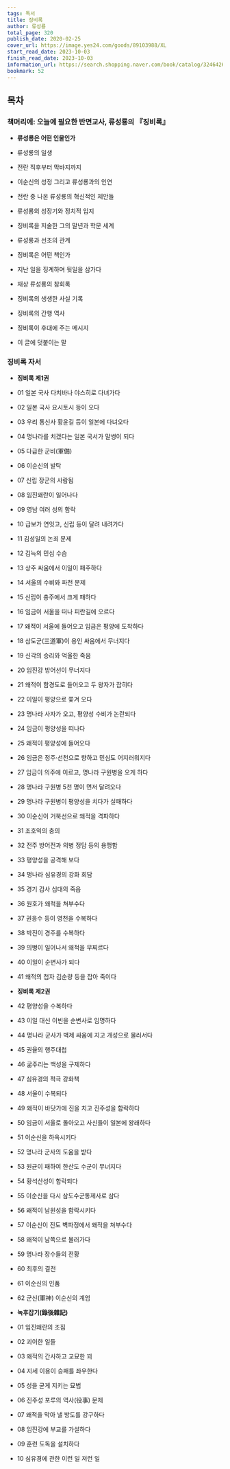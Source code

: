 ```yaml
---
tags: 독서
title: 징비록
author: 류성룡
total_page: 320
publish_date: 2020-02-25
cover_url: https://image.yes24.com/goods/89103988/XL
start_read_date: 2023-10-03
finish_read_date: 2023-10-03
information_url: https://search.shopping.naver.com/book/catalog/32464267313?query=%EC%A7%95%EB%B9%84%EB%A1%9D&NaPm=ct%3Dlo137o5k%7Cci%3D77612826845be6a915ff993118cedeb1bc724433%7Ctr%3Dboksl%7Csn%3D95694%7Chk%3D4dc9402e9366f8917888ef65fdc6a677452114f3
bookmark: 52
---
```


## 목차

### 책머리에: 오늘에 필요한 반면교사, 류성룡의 『징비록』

- **류성룡은 어떤 인물인가**

- 류성룡의 일생
- 전란 직후부터 막바지까지
- 이순신의 성정 그리고 류성룡과의 인연
- 전란 중 나온 류성룡의 혁신적인 제안들
- 류성룡의 성장기와 정치적 입지
- 징비록을 저술한 그의 말년과 학문 세계
- 류성룡과 선조의 관계
- 징비록은 어떤 책인가
- 지난 일을 징계하며 뒷일을 삼가다
- 재상 류성룡의 참회록
- 징비록의 생생한 사실 기록
- 징비록의 간행 역사
- 징비록이 후대에 주는 메시지
- 이 글에 덧붙이는 말

### 징비록 자서

- **징비록 제1권**

- 01 일본 국사 다치바나 야스히로 다녀가다
- 02 일본 국사 요시토시 등이 오다
- 03 우리 통신사 황윤길 등이 일본에 다녀오다
- 04 명나라를 치겠다는 일본 국서가 말썽이 되다
- 05 다급한 군비(軍備)
- 06 이순신의 발탁
- 07 신립 장군의 사람됨
- 08 임진왜란이 일어나다
- 09 영남 여러 성의 함락
- 10 급보가 연잇고, 신립 등이 달려 내려가다
- 11 김성일의 논죄 문제
- 12 김늑의 민심 수습
- 13 상주 싸움에서 이일이 패주하다
- 14 서울의 수비와 파천 문제
- 15 신립이 충주에서 크게 패하다
- 16 임금이 서울을 떠나 피란길에 오르다
- 17 왜적이 서울에 들어오고 임금은 평양에 도착하다
- 18 삼도군(三道軍)이 용인 싸움에서 무너지다
- 19 신각의 승리와 억울한 죽음
- 20 임진강 방어선이 무너지다
- 21 왜적이 함경도로 들어오고 두 왕자가 잡히다
- 22 이일이 평양으로 쫓겨 오다
- 23 명나라 사자가 오고, 평양성 수비가 논란되다
- 24 임금이 평양성을 떠나다
- 25 왜적이 평양성에 들어오다
- 26 임금은 정주·선천으로 향하고 민심도 어지러워지다
- 27 임금이 의주에 이르고, 명나라 구원병을 오게 하다
- 28 명나라 구원병 5천 명이 먼저 달려오다
- 29 명나라 구원병이 평양성을 치다가 실패하다
- 30 이순신이 거북선으로 왜적을 격파하다
- 31 조호익의 충의
- 32 전주 방어전과 의병 정담 등의 용맹함
- 33 평양성을 공격해 보다
- 34 명나라 심유경의 강화 회담
- 35 경기 감사 심대의 죽음
- 36 원호가 왜적을 쳐부수다
- 37 권응수 등이 영천을 수복하다
- 38 박진이 경주를 수복하다
- 39 의병이 일어나서 왜적을 무찌르다
- 40 이일이 순변사가 되다
- 41 왜적의 첩자 김순량 등을 잡아 죽이다

- **징비록 제2권**

- 42 평양성을 수복하다
- 43 이일 대신 이빈을 순변사로 임명하다
- 44 명나라 군사가 벽제 싸움에 지고 개성으로 물러서다
- 45 권율의 행주대첩
- 46 굶주리는 백성을 구제하다
- 47 심유경의 적극 강화책
- 48 서울이 수복되다
- 49 왜적이 바닷가에 진을 치고 진주성을 함락하다
- 50 임금이 서울로 돌아오고 사신들이 일본에 왕래하다
- 51 이순신을 하옥시키다
- 52 명나라 군사의 도움을 받다
- 53 원균이 패하여 한산도 수군이 무너지다
- 54 황석산성이 함락되다
- 55 이순신을 다시 삼도수군통제사로 삼다
- 56 왜적이 남원성을 함락시키다
- 57 이순신이 진도 벽파정에서 왜적을 쳐부수다
- 58 왜적이 남쪽으로 물러가다
- 59 명나라 장수들의 전황
- 60 최후의 결전
- 61 이순신의 인품
- 62 군신(軍神) 이순신의 계엄

- **녹후잡기(錄後雜記)**

- 01 임진왜란의 조짐
- 02 괴이한 일들
- 03 왜적의 간사하고 교묘한 꾀
- 04 지세 이용이 승패를 좌우한다
- 05 성을 굳게 지키는 묘법
- 06 진주성 포루의 역사(役事) 문제
- 07 왜적을 막아 낼 방도를 강구하다
- 08 임진강에 부교를 가설하다
- 09 훈련 도독을 설치하다
- 10 심유경에 관한 이런 일 저런 일